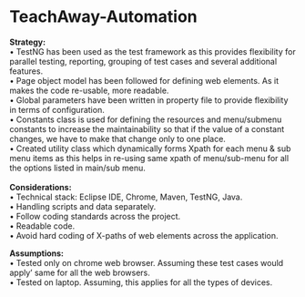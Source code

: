 # TeachAway-Automation

<b>Strategy:</b><br/>
•	TestNG has been used as the test framework as this provides flexibility for parallel testing, reporting, grouping of test cases and several additional features.<br/>
•	Page object model has been followed for defining web elements. As it makes the code re-usable, more readable.<br/>
•	Global parameters have been written in property file to provide flexibility in terms of configuration.<br/>
•	Constants class is used for defining the resources and menu/submenu constants to increase the maintainability so that if the value of a constant changes, we have to make that change only to one place.<br/>
•	Created utility class which dynamically forms Xpath for each menu & sub menu items as this helps in re-using same xpath of menu/sub-menu for all the options listed in main/sub menu.<br/>
<br/>
<b>Considerations:</b><br/>
•	Technical stack: Eclipse IDE, Chrome, Maven, TestNG, Java.<br/>
•	Handling scripts and data separately.<br/>
•	Follow coding standards across the project.<br/>
•	Readable code.<br/>
•	Avoid hard coding of X-paths of web elements across the application.<br/>

<b>Assumptions:</b><br/>
•	Tested only on chrome web browser. Assuming these test cases would apply’ same for all the web browsers.<br/>
•	Tested on laptop. Assuming, this applies for all the types of devices.<br/>







